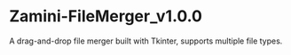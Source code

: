 # Zamini-FileMerger_v1.0.0
A drag-and-drop file merger built with Tkinter, supports multiple file types.
